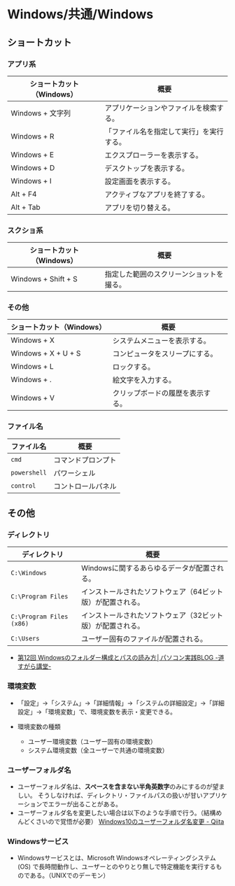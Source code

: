 # Windows/共通/Windows

## ショートカット

### アプリ系

| ショートカット（Windows） | 概要                                     |
| ------------------------- | ---------------------------------------- |
| Windows + 文字列          | アプリケーションやファイルを検索する。   |
| Windows + R               | 「ファイル名を指定して実行」を実行する。 |
| Windows + E               | エクスプローラーを表示する。             |
| Windows + D               | デスクトップを表示する。                 |
| Windows + I               | 設定画面を表示する。                     |
| Alt + F4                  | アクティブなアプリを終了する。           |
| Alt + Tab                 | アプリを切り替える。                     |

### スクショ系

| ショートカット（Windows） | 概要                                     |
| ------------------------- | ---------------------------------------- |
| Windows + Shift + S       | 指定した範囲のスクリーンショットを撮る。 |

### その他

| ショートカット（Windows） | 概要                             |
| ------------------------- | -------------------------------- |
| Windows + X               | システムメニューを表示する。     |
| Windows + X + U + S       | コンピュータをスリープにする。   |
| Windows + L               | ロックする。                     |
| Windows + .               | 絵文字を入力する。               |
| Windows + V               | クリップボードの履歴を表示する。 |

### ファイル名

| ファイル名   | 概要               |
| ------------ | ------------------ |
| `cmd`        | コマンドプロンプト |
| `powershell` | パワーシェル       |
| `control`    | コントロールパネル |

## その他

### ディレクトリ

| ディレクトリ             | 概要                                                       |
| ------------------------ | ---------------------------------------------------------- |
| `C:\Windows`             | Windowsに関するあらゆるデータが配置される。                |
| `C:\Program Files`       | インストールされたソフトウェア（64ビット版）が配置される。 |
| `C:\Program Files (x86)` | インストールされたソフトウェア（32ビット版）が配置される。 |
| `C:\Users`               | ユーザー固有のファイルが配置される。                       |

- [第12回 Windowsのフォルダー構成とパスの読み方│パソコン実践BLOG -道すがら講堂-](https://michisugara.jp/file_path)

### 環境変数

- 「設定」→「システム」→「詳細情報」→「システムの詳細設定」→「詳細設定」→「環境変数」で、環境変数を表示・変更できる。
- 環境変数の種類

  - ユーザー環境変数（ユーザー固有の環境変数）
  - システム環境変数（全ユーザーで共通の環境変数）

### ユーザーフォルダ名

- ユーザーフォルダ名は、**スペースを含まない半角英数字**のみにするのが望ましい。
  そうしなければ、ディレクトリ・ファイルパスの扱いが甘いアプリケーションでエラーが出ることがある。
- ユーザーフォルダ名を変更したい場合は以下のような手順で行う。（結構めんどくさいので覚悟が必要）
  [Windows10のユーザーフォルダ名変更 - Qiita](https://qiita.com/aaaKUKIaaa/items/83d6234b69b0d958d3f1)

### Windowsサービス

- Windowsサービスとは、Microsoft Windowsオペレーティングシステム (OS) で長時間動作し、ユーザーとのやりとり無しで特定機能を実行するものである。（UNIXでのデーモン）
